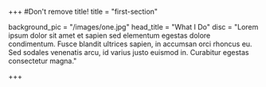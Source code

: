 +++
#Don't remove title!
title = "first-section"

background_pic = "/images/one.jpg"
head_title = "What I Do"
disc = "Lorem ipsum dolor sit amet et sapien sed elementum egestas dolore condimentum. Fusce blandit ultrices sapien, in accumsan orci rhoncus eu. Sed sodales venenatis arcu, id varius justo euismod in. Curabitur egestas consectetur magna."



+++
